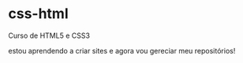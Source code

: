 # css-html
 Curso de HTML5 e CSS3

estou aprendendo a criar sites e agora vou gereciar meu repositórios!
